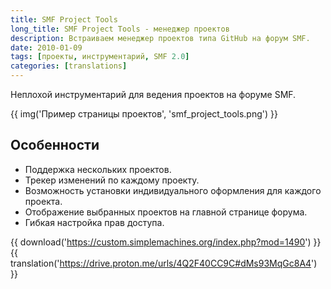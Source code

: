 ```yaml
---
title: SMF Project Tools
long_title: SMF Project Tools - менеджер проектов
description: Встраиваем менеджер проектов типа GitHub на форум SMF.
date: 2010-01-09
tags: [проекты, инструментарий, SMF 2.0]
categories: [translations]
---
```


Неплохой инструментарий для ведения проектов на форуме SMF.

<!-- more -->

{{ img('Пример страницы проектов', 'smf_project_tools.png') }}

## Особенности

* Поддержка нескольких проектов.
* Трекер изменений по каждому проекту.
* Возможность установки индивидуального оформления для каждого проекта.
* Отображение выбранных проектов на главной странице форума.
* Гибкая настройка прав доступа.

{{ download('https://custom.simplemachines.org/index.php?mod=1490') }}
{{ translation('https://drive.proton.me/urls/4Q2F40CC9C#dMs93MqGc8A4') }}
